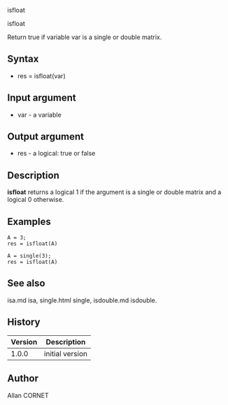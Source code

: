 



isfloat


isfloat

Return true if variable var is a single or double matrix.

## Syntax

- res = isfloat(var)

## Input argument

 - var - a variable

## Output argument

 - res - a logical: true or false

## Description

<b>isfloat</b> returns a logical 1 if the argument is a single or double matrix and a logical 0 otherwise.

## Examples

```Nelson
A = 3;
res = isfloat(A)
```
```Nelson
A = single(3);
res = isfloat(A)
```

## See also

isa.md isa, single.html single, isdouble.md isdouble.
## History

|Version|Description|
|------|------|
|1.0.0|initial version|


## Author

Allan CORNET



